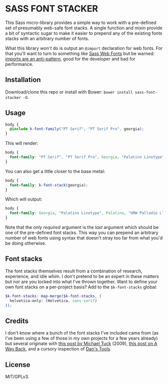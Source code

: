 # SASS FONT STACKER

This Sass micro-library provides a simple way to work with a pre-defined set of presumably web-safe font stacks. A single function and mixin provide a bit of syntactic sugar to make it easier to prepend any of the existing fonts stacks with an arbitrary number of fonts.

What this library *won't* do is output an `@import` declaration for web fonts. For that you'll want to turn to something like [Sass Web Fonts](https://github.com/penman/Sass-Web-Fonts) but be warned: [imports are an anti-pattern](http://www.stevesouders.com/blog/2009/04/09/dont-use-import/), good for the developer and bad for performance.



## Installation

Download/clone this repo or install with Bower: `bower install sass-font-stacker -D`.



## Usage

```scss
body {
  @include k-font-family("PT Serif", "PT Serif Pro", georgia);
}
```

This will render:

```css
body {
  font-family: "PT Serif", "PT Serif Pro", Georgia, "Palatino Linotype", Palatino, "URW Palladio L", "Book Antiqua", "Times New Roman", serif;
}
```

You can also get a little closer to the base metal:

```scss
body {
  font-family: k-font-stack(georgia);
}
```

Which will output:

```css
body {
  font-family: Georgia, "Palatino Linotype", Palatino, "URW Palladio L", "Book Antiqua", "Times New Roman", serif;
}
```

Note that the only *required* argument is the *last* argument which should be one of the pre-defined font stacks. This way you can prepend an arbitrary number of web fonts using syntax that doesn't stray too far from what you'd be doing otherwise.



## Font stacks

The font stacks themselves result from a combination of research, experience, and idle whim. I don't pretend to be an expert in these matters but nor are you locked into what I've thrown together. Want to define your own font stacks on a per-project basis? Add to the `$k-font-stacks` global:

```scss
$k-font-stacks: map-merge($k-font-stacks, (
  helvetica-only: (Helvetica, sans-serif)
));
```



## Credits

I don't know where a bunch of the font stacks I've included came from (as I've been using a few of those in my own projects for a few years already) but several originate with [this post by Michael Tuck](http://www.sitepoint.com/eight-definitive-font-stacks/) (2009), [this post on A Way Back](http://www.awayback.com/revised-font-stack/), and a cursory inspection of [Dan's Tools](http://www.cssfontstack.com/).



## License

MIT/GPLv3.
